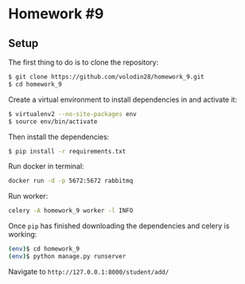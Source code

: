# Homework #9

## Setup

The first thing to do is to clone the repository:

```sh
$ git clone https://github.com/volodin28/homework_9.git
$ cd homework_9
```

Create a virtual environment to install dependencies in and activate it:

```sh
$ virtualenv2 --no-site-packages env
$ source env/bin/activate
```

Then install the dependencies:

```sh
$ pip install -r requirements.txt
```

Run docker in terminal:

```sh
docker run -d -p 5672:5672 rabbitmq
```

Run worker:
```sh
celery -A homework_9 worker -l INFO
```

Once `pip` has finished downloading the dependencies and celery is working:
```sh
(env)$ cd homework_9
(env)$ python manage.py runserver
```
Navigate to `http://127.0.0.1:8000/student/add/`